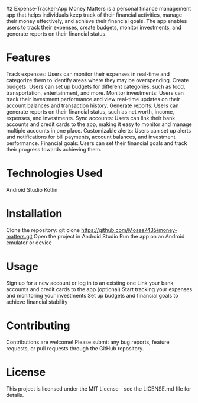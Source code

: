 #2 Expense-Tracker-App
Money Matters is a personal finance management app that helps individuals keep track of their financial activities, manage their money effectively, and achieve their financial goals. The app enables users to track their expenses, create budgets, monitor investments, and generate reports on their financial status.

# Features
Track expenses: Users can monitor their expenses in real-time and categorize them to identify areas where they may be overspending.
Create budgets: Users can set up budgets for different categories, such as food, transportation, entertainment, and more.
Monitor investments: Users can track their investment performance and view real-time updates on their account balances and transaction history.
Generate reports: Users can generate reports on their financial status, such as net worth, income, expenses, and investments.
Sync accounts: Users can link their bank accounts and credit cards to the app, making it easy to monitor and manage multiple accounts in one place.
Customizable alerts: Users can set up alerts and notifications for bill payments, account balances, and investment performance.
Financial goals: Users can set their financial goals and track their progress towards achieving them.
# Technologies Used
Android Studio
Kotlin
# Installation
Clone the repository: git clone https://github.com/Moses7435/money-matters.git
Open the project in Android Studio
Run the app on an Android emulator or device
# Usage
Sign up for a new account or log in to an existing one
Link your bank accounts and credit cards to the app (optional)
Start tracking your expenses and monitoring your investments
Set up budgets and financial goals to achieve financial stability
# Contributing
Contributions are welcome! Please submit any bug reports, feature requests, or pull requests through the GitHub repository.

# License
This project is licensed under the MIT License - see the LICENSE.md file for details.
